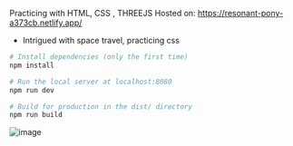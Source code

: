 Practicing with HTML, CSS , THREEJS
Hosted on: https://resonant-pony-a373cb.netlify.app/
- Intrigued with space travel, practicing css 

``` bash
# Install dependencies (only the first time)
npm install

# Run the local server at localhost:8080
npm run dev

# Build for production in the dist/ directory
npm run build
```


![image](https://github.com/TareefAzizi/ProjectOfInterestMars/assets/44467516/fe3cbb25-970f-4bbf-9bfd-5a5d7b40f7ac)

